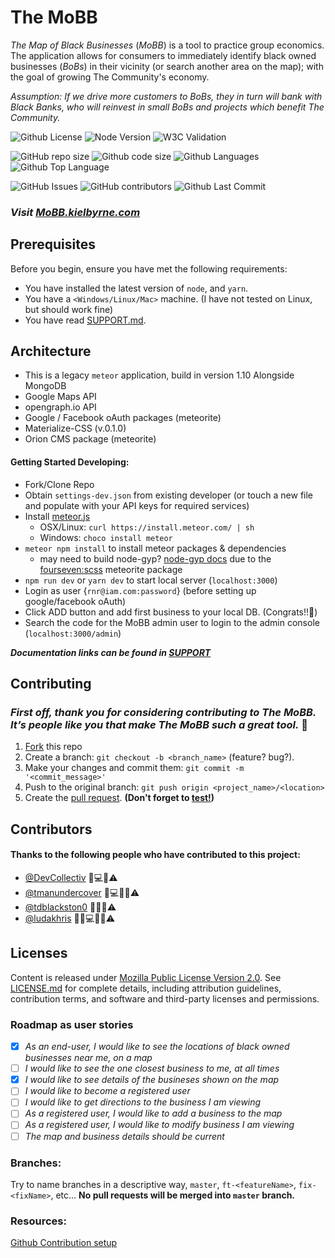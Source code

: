 # The MoBB 
*The Map of Black Businesses* (_MoBB_) is a tool to practice group economics. The application allows for consumers to immediately identify black owned businesses (_BoBs_) in their vicinity (or search another area on the map); with the goal of growing The Community's economy.

_Assumption: If we drive more customers to BoBs, they in turn will bank with Black Banks, who will reinvest in small BoBs and projects which benefit The Community._
<!--- These are examples. See https://shields.io for others or to customize this set of shields. You might want to include dependencies, project status and license info here --->
![Github License](https://img.shields.io/github/license/tdotholla/mobb_v0)
![Node Version](https://img.shields.io/node/v/canary)
![W3C Validation](https://img.shields.io/w3c-validation/default?targetUrl=https%3A%2F%2Fmobb.kielbyrne.com)

![GitHub repo size](https://img.shields.io/github/repo-size/tdotholla/mobb_v0)
![Github code size](https://img.shields.io/github/languages/code-size/tdotholla/mobb_v0)
![Github Languages](https://img.shields.io/github/languages/count/tdotholla/mobb_v0)
![Github Top Language](https://img.shields.io/github/languages/top/tdotholla/mobb_v0)

![GitHub Issues](https://img.shields.io/github/issues-raw/tdotholla/mobb_v0)
![GitHub contributors](https://img.shields.io/github/contributors/tdotholla/mobb_v0)
![Github Last Commit](https://img.shields.io/github/last-commit/tdotholla/mobb_v0)
<!--

![Github Commit Activity](https://img.shields.io/github/commit-activity/m/tdotholla/mobb_v0)
![GitHub stars](https://img.shields.io/github/stars/tdotholla/mobb_v0?style=social)
![GitHub forks](https://img.shields.io/github/forks/tdotholla/mobb_v0?style=social)
![Github Manifest Version](https://img.shields.io/github/manifest-json/v/tdotholla/mobb_v0)

-->

### **_Visit [MoBB.kielbyrne.com](https://MoBB.kielbyrne.com)_**

## Prerequisites

Before you begin, ensure you have met the following requirements:
* You have installed the latest version of `node`, and `yarn`.
* You have a `<Windows/Linux/Mac>` machine. (I have not tested on Linux, but should work fine)
* You have read [SUPPORT.md](SUPPORT.md).


## Architecture
- This is a legacy `meteor` application, build in version 1.10 Alongside MongoDB
- Google Maps API 
- opengraph.io API
- Google / Facebook oAuth packages (meteorite)
- Materialize-CSS (v.0.1.0)
- Orion CMS package (meteorite)

#### Getting Started Developing:
 - Fork/Clone Repo
 - Obtain `settings-dev.json` from existing developer (or touch a new file and populate with your API keys for required services)
 - Install [meteor.js](https://docs.meteor.com/#/full/)
   - OSX/Linux: `curl https://install.meteor.com/ | sh`
   - Windows: `choco install meteor`
 - `meteor npm install` to install meteor packages & dependencies
   - may need to build node-gyp? [node-gyp docs](https://github.com/nodejs/node-gyp) due to the [fourseven:scss](https://github.com/Meteor-Community-Packages/meteor-scss#compatibility) meteorite package
 - `npm run dev` or `yarn dev` to start local server (`localhost:3000`)
 - Login as user {`rnr@iam.com:password`} (before setting up google/facebook oAuth)
 - Click ADD button and add first business to your local DB. (Congrats!!🎉)
 - Search the code for the MoBB admin user to login to the admin console (`localhost:3000/admin`) 

**_Documentation links can be found in [SUPPORT](SUPPORT.md)_**


## Contributing

### _First off, thank you for considering contributing to The MoBB. It’s people like you that make The MoBB such a great tool._ 🥂

1. [Fork](https://github.com/tdotholla/mobb_v0.git) this repo
2. Create a branch: `git checkout -b <branch_name>` (feature? bug?).
3. Make your changes and commit them: `git commit -m '<commit_message>'`
4. Push to the original branch: `git push origin <project_name>/<location>`
5. Create the [pull request](). **(Don't forget to [test!](https://www.npmjs.com/package/zora))**

## Contributors

#### Thanks to the following people who have contributed to this project:

* [@DevCollectiv](https://github.com/DevCollectiv) 📖💻🤔⚠️
* [@tmanundercover](https://github.com/tmanundercover) 🐛💻🤔👀⚠️
* [@tdblackston0](https://github.com/tdblackston0) 🐛🤔👀⚠️
* [@ludakhris](https://github.com/ludakhris) 💬🐛💻🤔👀⚠️


## Licenses

Content is released under [Mozilla Public License Version 2.0](). See [LICENSE.md](LICENSE.MD) for complete details, including attribution guidelines, contribution terms, and software and third-party licenses and permissions.

### Roadmap as user stories

- [x] _As an end-user, I would like to see the locations of black owned businesses near me, on a map_
- [ ] _I would like to see the one closest business to me, at all times_
- [x] _I would like to see details of the busineses shown on the map_
- [ ] _I would like to become a registered user_
- [ ] _I would like to get directions to the business I am viewing_
- [ ] _As a registered user, I would like to add a business to the map_
- [ ] _As a registered user, I would like to modify business I am viewing_
- [ ] _The map and business details should be current_

### Branches:

Try to name branches in a descriptive way, `master`, `ft-<featureName>`, `fix-<fixName>`, etc...
**No pull requests will be merged into `master` branch.**

### Resources:

[Github Contribution setup](https://help.github.com/en/github/building-a-strong-community/setting-up-your-project-for-healthy-contributions)
